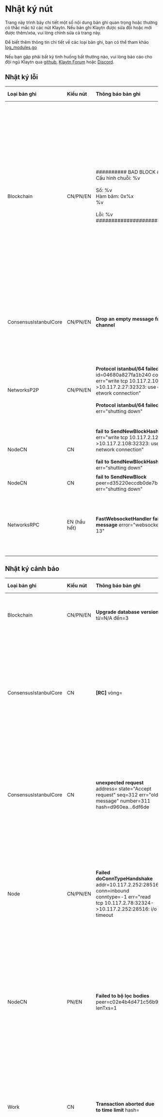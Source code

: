 # Nhật ký nút <a id="node-log"></a>

Trang này trình bày chi tiết một số nội dung bản ghi quan trọng hoặc thường có thắc mắc từ các nút Klaytn. Nếu bản ghi Klaytn được sửa đổi hoặc mới được thêm/xóa, vui lòng chỉnh sửa cả trang này.

Để biết thêm thông tin chi tiết về các loại bản ghi, bạn có thể tham khảo [log_modules.go](https://github.com/klaytn/klaytn/blob/dev/log/log_modules.go)

Nếu bạn gặp phải bất kỳ tình huống bất thường nào, vui lòng báo cáo cho đội ngũ Klaytn qua [github](https://github.com/klaytn/klaytn/issues), [Klaytn Forum](https://forum.klaytn.foundation/) hoặc [Discord](https://discord.io/KlaytnOfficial).

## Nhật ký lỗi
| Loại bản ghi          | Kiểu nút     | Thông báo bản ghi                                                                                                                                                                                                        | Mô tả                                                                                                                                                                                                                                                                                                                                                     | Hướng dẫn đề xuất                                                                                                                                                                                                                                    |
|:--------------------- |:------------ |:------------------------------------------------------------------------------------------------------------------------------------------------------------------------------------------------------------------------ |:--------------------------------------------------------------------------------------------------------------------------------------------------------------------------------------------------------------------------------------------------------------------------------------------------------------------------------------------------------- |:---------------------------------------------------------------------------------------------------------------------------------------------------------------------------------------------------------------------------------------------------- |
| Blockchain            | CN/PN/EN     | ########## BAD BLOCK #########</br>Cấu hình chuỗi: %v</br></br>Số: %v</br>Hàm băm: 0x%x</br>%v</br></br>Lỗi: %v</br>##############################                                                                       | Khối không hợp lệ phát sinh khi biên lai nhận được và kết quả thực thi không khớp nhau. Nếu một nút dừng lại với bản ghi khối không hợp lệ, có thể do hai lý do. </br> - Trường hợp 1. Cấu hình nút không chính xác, chẳng hạn như phiên bản nhị phân. </br> - Trường hợp 2. Mã có vấn đề. Rất có khả năng các nút khác cũng sẽ gặp phải vấn đề tương tự. | Đây là lỗi nghiêm trọng nên nếu bạn thấy bất kỳ khối không hợp lệ nào, vui lòng tạo báo cáo lỗi hoặc báo cáo cho kho lưu trữ Klaytn GitHub.                                                                                                          |
| ConsensusIstanbulCore | CN/PN/EN     | **Drop an empty message from timeout channel**                                                                                                                                                                           | Lỗi này có nghĩa là thời gian chuyển vòng sẽ hết. Lỗi này được in nếu bộ đếm thời gian vô tình đóng lại.                                                                                                                                                                                                                                                  | Lỗi này có thể xảy ra khi trình tải xuống được khởi động. </br> kiểm tra xem bản ghi tiếp theo có được in không: `Block synchronisation started`.                                                                                                    |
| NetworksP2P           | CN/PN/EN     | **Protocol istanbul/64 failed** id=04680a827fa1b240 conn=staticdial err="write tcp 10.117.2.105:34396->10.117.2.27:32323: use of closed etwork connection"</br></br> **Protocol istanbul/64 failed** err="shutting down" | Nhật ký này có thể được in nếu nút còn lại bị mất kết nối. Thông thường, tiếp theo sẽ là bản ghi `Disconnected a P2P Peer`.                                                                                                                                                                                                                               | Kiểm tra xem máy ngang hàng bị mất kết nối có kết nối lại hay không. Nếu không có kết nối lại, hãy kiểm tra trạng thái mạng hoặc kết nối máy ngang hàng [admin_peers](https://docs.klaytn.foundation/dapp/json-rpc/api-references/admin#admin_peers) |
| NodeCN                | CN           | **fail to SendNewBlockHashes** err="write tcp 10.117.2.124:24108->10.117.2.108:32323: use of closed network connection" </br></br> **fail to SendNewBlockHashes** err="shutting down"                                    | giống như lỗi `Protocol istanbul/64 failed`                                                                                                                                                                                                                                                                                                               | giống như lỗi `Protocol istanbul/64 failed`                                                                                                                                                                                                          |
| NodeCN                | CN           | **fail to SendNewBlock** peer=d35220eccdb0de7b err="shutting down"                                                                                                                                                       | giống như lỗi `Protocol istanbul/64 failed`                                                                                                                                                                                                                                                                                                               | giống như lỗi `Protocol istanbul/64 failed`                                                                                                                                                                                                          |
| NetworksRPC           | EN (hầu hết) | **FastWebsocketHandler fail to upgrade message** error="websocket: version != 13"                                                                                                                                        | Vấn đề về phiên bản của kết nối WebSocket                                                                                                                                                                                                                                                                                                                 | Tiêu đề của yêu cầu phải chứa trường `Sec-Websocket-Version` với giá trị được đặt là 13. Có thể bạn chưa sử dụng máy khách Klaytn rpc.                                                                                                               |

## Nhật ký cảnh báo
| Loại bản ghi          | Kiểu nút | Thông báo bản ghi                                                                                                                                        | Mô tả                                                                                                                                                                                                                                                                        | Hướng dẫn đề xuất                                                                                                                                                                                                                                                                             |
|:--------------------- |:-------- |:-------------------------------------------------------------------------------------------------------------------------------------------------------- |:---------------------------------------------------------------------------------------------------------------------------------------------------------------------------------------------------------------------------------------------------------------------------- |:--------------------------------------------------------------------------------------------------------------------------------------------------------------------------------------------------------------------------------------------------------------------------------------------- |
| Blockchain            | CN/PN/EN | **Upgrade database version** từ=N/A đến=3                                                                                                                | Lỗi này được ghi bản ghi vào thời điểm bắt đầu khởi động nút                                                                                                                                                                                                                 | Bạn không cần xử lý lỗi này.                                                                                                                                                                                                                                                                  |
| ConsensusIstanbulCore | CN       | **[RC]** vòng=                                                                                                                                           | Nhật ký thay đổi vòng lặp được bắt đầu với thẻ [RC].                                                                                                                                                                                                                         | Nếu vòng lặp không kết thúc sau một hoặc hai vòng và tiếp tục tăng lên thì trước tiên nên phân tích trạng thái mạng hoặc kết nối máy ngang hàng. </br></br> api kiểm tra kết nối máy ngang hàng: [admin_peers](https://docs.klaytn.foundation/dapp/json-rpc/api-references/admin#admin_peers) |
| ConsensusIstanbulCore | CN       | **unexpected request**  address= state="Accept request" seq=312 err="old message" number=311 hash=d960ea…6df6de                                          | Một người đề xuất đào một khối nhưng không thành công. Trong hầu hết các trường hợp, khối đó quá cũ để làm khối mới.                                                                                                                                                         | Bạn không cần xử lý lỗi này.                                                                                                                                                                                                                                                                  |
| Node                  | CN/PN/EN | **Failed doConnTypeHandshake** addr=10.117.2.252:28516 conn=inbound conntype=-1 err="read tcp 10.117.2.78:32324->10.117.2.252:28516: i/o timeout         | Bằng cách quay số, hai máy ngang hàng P2P thiết lập kết nối. Nhật ký này được in nếu thiết lập không thành công.                                                                                                                                                             | Kiểm tra xem máy ngang hàng bị mất kết nối có kết nối lại hay không. Nếu không, kiểm tra trạng thái mạng hoặc kết nối máy ngang hàng </br></br> api kiểm tra kết nối máy ngang hàng: [admin_peers](https://docs.klaytn.foundation/dapp/json-rpc/api-references/admin#admin_peers)             |
| NodeCN                | PN/EN    | **Failed to bộ lọc bodies** peer=c02e4b4d471c56b9 lenTxs=1                                                                                               | Một nút đã nhận được phần tiêu đề khối không mong muốn khi đang tiến hành tìm nạp (fetching). </br> - lenTxs: số lượng giao dịch không được yêu cầu                                                                                                                          | Bạn không cần xử lý lỗi này.                                                                                                                                                                                                                                                                  |
| Work                  | CN       | **Transaction aborted due to time limit** hash=                                                                                                          | Thời gian thực thi khối khi đào không được vượt quá 250 mili giây, vì vậy giao dịch cuối cùng có thể bị hủy do giới hạn thời gian này.                                                                                                                                       | Xác nhận rằng giao dịch đi vào khối.                                                                                                                                                                                                                                                          |
| Work                  | CN       | **Transaction failed, tài khoản skipped** hash=b1b26c...6b220a err="insufficient balance for transfer"</br></br>Error(trước v1.6.2)</br>Warn(sau v1.6.2) | Khi không thể thực thi một giao dịch trong quá trình đào do không đủ số dư trong tài khoản `from` </br>(Về mặt lý thuyết, lỗi này xảy ra khi số dư vẫn đủ vào thời điểm giao dịch được tạo và nhập vào txpool, nhưng lại không đủ vào thời điểm thực thi giao dịch thực tế.) | Kiểm tra xem số dư tài khoản `from` có thực sự không đủ hay không.                                                                                                                                                                                                                            |

## Nhật ký thông tin
Nhật ký `Info` chứa thông tin bổ sung để bạn biết thêm về trạng thái nút nên bạn không cần xử lý bản ghi cấp độ `Info`.

| Loại bản ghi   | Kiểu nút | Thông báo bản ghi                                                                                                                                                                             | Mô tả                                                                                                                                                                                                                                                                                                                                                                                                                                                                                                                                                                                                                                                                                                                                                                                                                                                                                                                                                                                                                   |
|:-------------- |:-------- |:--------------------------------------------------------------------------------------------------------------------------------------------------------------------------------------------- |:----------------------------------------------------------------------------------------------------------------------------------------------------------------------------------------------------------------------------------------------------------------------------------------------------------------------------------------------------------------------------------------------------------------------------------------------------------------------------------------------------------------------------------------------------------------------------------------------------------------------------------------------------------------------------------------------------------------------------------------------------------------------------------------------------------------------------------------------------------------------------------------------------------------------------------------------------------------------------------------------------------------------- |
| Blockchain     | CN/PN/EN | **Regenerated local transaction journal** transactions=0 tài khoảns=0                                                                                                                         | Khi tắt nút, các giao dịch cục bộ được ghi vào một tập tin (tên tập tin mặc định là transactions.rlp). Khi nút được khởi động lại với tập tin đã ghi bản ghi, các giao dịch cục bộ có thể được tạo lại dựa trên tập tin. </br> - transactions: số lượng giao dịch cục bộ được tạo lại. </br> - tài khoảns: số lượng tài khoản được tạo lại (==from)                                                                                                                                                                                                                                                                                                                                                                                                                                                                                                                                                                                                                                                                     |
| Blockchain     | CN/PN/EN | **Inserted a new block** number=14 hash=13cbfc…f007fc txs=0 gas=0 elapsed=793.458µs  processTxs=167ns finalize=157.708µs validateState=7.542µs totalWrite=443.417µs trieWrite=256.667µs       | Nếu nút không phải là người đề xuất tại khối đó và đồng thuận thành công thì nút đó đã thực thi (== xác thực) khối. Nói cách khác, một khối được chèn vào. </br> - gas: tổng số lượng gas đã dùng trong quá trình thực hiện giao dịch. </br> Trường này thường được dùng khi kiểm thử mạng để tìm lượng gas đã sử dụng trên mỗi khối.                                                                                                                                                                                                                                                                                                                                                                                                                                                                                                                                                                                                                                                                                   |
| NetworksP2P    | CN/PN/EN | **[Dial] Add dial candidate from static nodes**  id=62a08a4b9f091c4b NodeType=0 ip=10.117.2.8 mainPort=32323 port=[32323]                                                                     | Một mạng ngang hàng P2P mới được kết nối và đó là một nút tĩnh. Một nút được thêm thủ công bằng cách sử dụng api static-nodes.json hoặc addpeer được gọi là nút tĩnh. Nếu là mạng đa kênh, nó sử dụng hai cổng. vd. [32323, 32324]. </br> - id: id mạng ngang hàng dst </br> - NodeType: loại nút dst (cn,pn,en,bn) </br> - ip: ip dst </br> - mainPort: số cổng nghe TCP dst </br> - port: số cổng nghe TCP dst bao gồm cả cổng chính và cổng phụ.                                                                                                                                                                                                                                                                                                                                                                                                                                                                                                                                                                     |
| NetworksP2P    | CN/PN/EN | **Added a multichannel P2P Peer** id=28a6760472a078fb conn=staticdial peerID=28a6760472a078fb                                                                                                 | Một mạng ngang hàng mới được kết nối dưới dạng mạng ngang hàng đa kênh. </br> - id/peerID: id mạng ngang hàng nút của tôi </br> - conn: kiểu kết nối </br> - inbound: ai đó kết nối với tôi </br> - staticdial: kết nối tĩnh, chẳng hạn như static-nodes.json hoặc addPeer </br> - trusteddial: kết nối đang tin cậy, chẳng hạn như trust-nodes.json. luôn có thể kết nối lại và thiết lập ngay cả khi số lượng kết nối vượt quá giới hạn tối đa.                                                                                                                                                                                                                                                                                                                                                                                                                                                                                                                                                                       |
| NetworksP2P    | CN/PN/EN | **Disconnected a multichannel P2P Peer** id=28a6760472a078fb conn=inbound    peerID=28a6760472a078fb peerName=Klaytn/v1.7.3+acae89350c/darwin-arm64/go1.18.1 err=EOF                          | Một mạng ngang hàng đa kênh bị ngắt kết nối. </br> - peerName: Hiển thị thông tin nút của tôi </br> - err: Lý do dẫn đến kết nối bị ngắt                                                                                                                                                                                                                                                                                                                                                                                                                                                                                                                                                                                                                                                                                                                                                                                                                                                                                |
| NetworksP2P    | CN/PN/EN | **ProtocolManager.processConsensusMsg closed** id=28a6760472a078fb conn=inbound    PeerName=Klaytn/v1.7.3+acae89350c/darwin-arm64/go1.18.1                                                    | Khi một nút P2P bị ngắt kết nối, kênh thông báo đồng thuận giữa các nút cũng bị đóng.                                                                                                                                                                                                                                                                                                                                                                                                                                                                                                                                                                                                                                                                                                                                                                                                                                                                                                                                   |
| StorageStateDB | CN/PN/EN | **Persisted trie from memory database** blockNum=23460 updated nodes=4 updated nodes size=499.00B time=539.959µs  gcnodes=68  gcsize=10.55kB gctime=226.499µs  livenodes=245 livesize=37.80kB | Nhật ký này được in để thông báo cho bạn rằng cơ sở dữ liệu trie đã được ghi lại. Ở đây, ghi lại có nghĩa là lưu trữ những thay đổi của cơ sở dữ liệu flushing vào cơ sở dữ liệu thực tế. </br></br> Thao tác ghi lại được thực hiện định kỳ. </br> - Trường hợp 1. Nếu nút đó là một nút hoàn thiện, việc ghi lại trie được thực hiện cho mỗi 128 khối. </br> - Trường hợp 2. Nếu nút đó là một nút lưu trữ, việc ghi lại trie được thực hiện cho mỗi khối. </br></br> Thao tác ghi lại cũng có thể được thực hiện trong các trường hợp khác. </br> - , Thao tác ghi lại được thực hiện khi một nút bị tắt. </br> - Thao tác ghi lại được thực hiện khi kích thước bộ nhớ vượt quá giới hạn. </br></br> Lưu ý. </br> - gc là viết tắt của garbage collection (thu gom rác). Ở đây, thu gom rác có nghĩa là lưu trữ các thay đổi của nút trie vào cơ sở dữ liệu flushing. </br> - Một nút hoàn thiện lưu trữ thông tin của mỗi 128 chu kỳ và 128 khối mới nhất. </br> - Một nút lưu trữ lưu trữ thông tin của mỗi khối. |
| Work           | CN       | **Commit new mining work** number=14 hash=438ef7…68ca7f txs=0 elapsed=605.375µs commitTime=184.708µs finalizeTime=414.375µs                                                                   | Mỗi nút CN đào một khối để chuẩn bị cho việc thay đổi vòng lặp </br>-số hiệu: số khối</br> - hàm băm: hàm băm của khối (đây không phải là phiên bản cuối cùng) </br> - txs: số lượng giao dịch trong khối</br> - thời gian trôi qua: tổng thời gian đào khối (commitTime + finalizeTime)</br> - commitTime: thời gian thực thi giao dịch trong khối</br> - finalizeTime: thời gian hoàn thành khối                                                                                                                                                                                                                                                                                                                                                                                                                                                                                                                                                                                                                      |
| Work           | CN       | **Successfully sealed new block** number=14 hash=13cbfc…f007fc                                                                                                                                | [Chỉ Người đề xuất] Ghi đóng một khối mới thành công. Quá trình ghi đóng bao gồm các bước sau đây. </br> - Quá trình đồng thuận Ibft cho khối. </br> - Cập nhật dấu thời gian và chữ ký của khối                                                                                                                                                                                                                                                                                                                                                                                                                                                                                                                                                                                                                                                                                                                                                                                                                        |
| Work           | CN       | **Successfully wrote mined block** num=14 hash=13cbfc…f007fc txs=0 elapsed=617.709µs                                                                                                          | [Chỉ Người đề xuất] Nếu nút đó là một người đề xuất và quá trình đồng thuận thành công thì người đề xuất cần lưu trữ kết quả thực thi của khối vào cơ sở dữ liệu. Nhật ký này cho biết việc lưu trữ đã thành công.                                                                                                                                                                                                                                                                                                                                                                                                                                                                                                                                                                                                                                                                                                                                                                                                      |
| Work           | CN       | **Mining too far in the future** wait=1s                                                                                                                                                      | Để duy trì khoảng thời gian tạo khối 1 giây, nút sẽ ngủ trong thời gian "1s - thời gian tạo/lan truyền/ thực thi khối trước đó". </br> - wait: thời gian mà nút ngủ                                                                                                                                                                                                                                                                                                                                                                                                                                                                                                                                                                                                                                                                                                                                                                                                                                                     |
| VM             | CN/PN/EN | **Returning since the addr is not a program tài khoản** addr=                                                                                                                                 | Ai đó đang cố gắng gọi một hợp đồng không tồn tại. </br></br> Lưu ý. Trong Klaytn, tài khoản chương trình tương đương với tài khoản hợp đồng.                                                                                                                                                                                                                                                                                                                                                                                                                                                                                                                                                                                                                                                                                                                                                                                                                                                                           |
